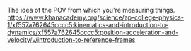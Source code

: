 
The idea of the POV from which you're measuring things.
https://www.khanacademy.org/science/ap-college-physics-1/xf557a762645cccc5:kinematics-and-introduction-to-dynamics/xf557a762645cccc5:position-acceleration-and-velocity/v/introduction-to-reference-frames

 